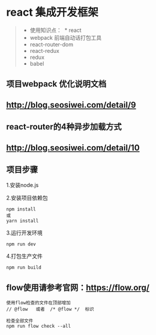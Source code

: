 # react 集成开发框架

>  * 使用知识点：
>  * react            
>  * webpack             前端自动话打包工具
>  * react-router-dom       
>  * react-redux       
>  * redux            
>  * babel            

## 项目webpack 优化说明文档
## http://blog.seosiwei.com/detail/9

## react-router的4种异步加载方式
## http://blog.seosiwei.com/detail/10

## 项目步骤

1.安装node.js

2.安装项目依赖包

```
npm install
或
yarn install
```

3.运行开发环境

```
npm run dev 

```

4.打包生产文件

```
npm run build
``` 

## flow使用请参考官网：https://flow.org/

```
使用flow检查的文件在顶部增加  
// @flow   或者  /* @flow */  标识

检查全部文件
npm run flow check --all 


```







